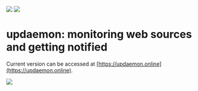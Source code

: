 ![](https://img.shields.io/badge/python-v3.9-blue)
![](https://img.shields.io/github/license/ystepanoff/updaemon)

# updaemon: monitoring web sources and getting notified

Current version can be accessed at [https://updaemon.online](https://updaemon.online).

![](https://i.imgur.com/INQyb8C.png)

